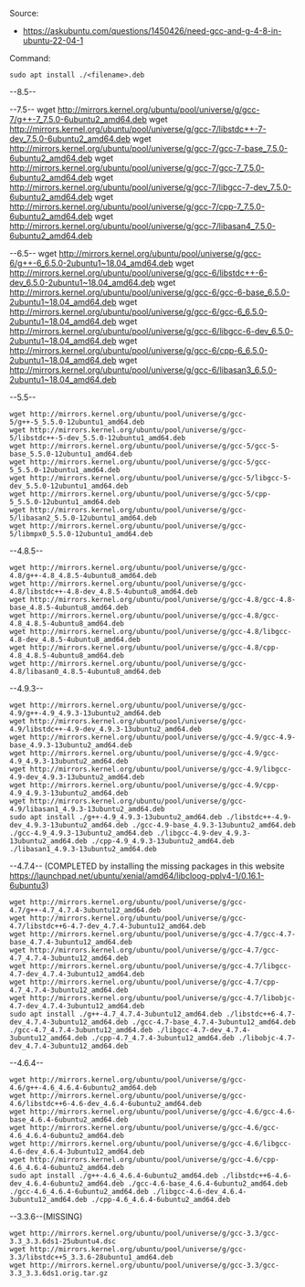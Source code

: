 Source:
 - https://askubuntu.com/questions/1450426/need-gcc-and-g-4-8-in-ubuntu-22-04-1

Command:
```
sudo apt install ./<filename>.deb
```

--8.5--



--7.5--
wget http://mirrors.kernel.org/ubuntu/pool/universe/g/gcc-7/g++-7_7.5.0-6ubuntu2_amd64.deb
wget http://mirrors.kernel.org/ubuntu/pool/universe/g/gcc-7/libstdc++-7-dev_7.5.0-6ubuntu2_amd64.deb
wget http://mirrors.kernel.org/ubuntu/pool/universe/g/gcc-7/gcc-7-base_7.5.0-6ubuntu2_amd64.deb
wget http://mirrors.kernel.org/ubuntu/pool/universe/g/gcc-7/gcc-7_7.5.0-6ubuntu2_amd64.deb
wget http://mirrors.kernel.org/ubuntu/pool/universe/g/gcc-7/libgcc-7-dev_7.5.0-6ubuntu2_amd64.deb
wget http://mirrors.kernel.org/ubuntu/pool/universe/g/gcc-7/cpp-7_7.5.0-6ubuntu2_amd64.deb
wget http://mirrors.kernel.org/ubuntu/pool/universe/g/gcc-7/libasan4_7.5.0-6ubuntu2_amd64.deb



--6.5--
wget http://mirrors.kernel.org/ubuntu/pool/universe/g/gcc-6/g++-6_6.5.0-2ubuntu1~18.04_amd64.deb
wget http://mirrors.kernel.org/ubuntu/pool/universe/g/gcc-6/libstdc++-6-dev_6.5.0-2ubuntu1~18.04_amd64.deb
wget http://mirrors.kernel.org/ubuntu/pool/universe/g/gcc-6/gcc-6-base_6.5.0-2ubuntu1~18.04_amd64.deb
wget http://mirrors.kernel.org/ubuntu/pool/universe/g/gcc-6/gcc-6_6.5.0-2ubuntu1~18.04_amd64.deb
wget http://mirrors.kernel.org/ubuntu/pool/universe/g/gcc-6/libgcc-6-dev_6.5.0-2ubuntu1~18.04_amd64.deb
wget http://mirrors.kernel.org/ubuntu/pool/universe/g/gcc-6/cpp-6_6.5.0-2ubuntu1~18.04_amd64.deb
wget http://mirrors.kernel.org/ubuntu/pool/universe/g/gcc-6/libasan3_6.5.0-2ubuntu1~18.04_amd64.deb



--5.5--
```
wget http://mirrors.kernel.org/ubuntu/pool/universe/g/gcc-5/g++-5_5.5.0-12ubuntu1_amd64.deb 
wget http://mirrors.kernel.org/ubuntu/pool/universe/g/gcc-5/libstdc++-5-dev_5.5.0-12ubuntu1_amd64.deb
wget http://mirrors.kernel.org/ubuntu/pool/universe/g/gcc-5/gcc-5-base_5.5.0-12ubuntu1_amd64.deb
wget http://mirrors.kernel.org/ubuntu/pool/universe/g/gcc-5/gcc-5_5.5.0-12ubuntu1_amd64.deb 
wget http://mirrors.kernel.org/ubuntu/pool/universe/g/gcc-5/libgcc-5-dev_5.5.0-12ubuntu1_amd64.deb
wget http://mirrors.kernel.org/ubuntu/pool/universe/g/gcc-5/cpp-5_5.5.0-12ubuntu1_amd64.deb
wget http://mirrors.kernel.org/ubuntu/pool/universe/g/gcc-5/libasan2_5.5.0-12ubuntu1_amd64.deb 
wget http://mirrors.kernel.org/ubuntu/pool/universe/g/gcc-5/libmpx0_5.5.0-12ubuntu1_amd64.deb
```


--4.8.5--
```
wget http://mirrors.kernel.org/ubuntu/pool/universe/g/gcc-4.8/g++-4.8_4.8.5-4ubuntu8_amd64.deb 
wget http://mirrors.kernel.org/ubuntu/pool/universe/g/gcc-4.8/libstdc++-4.8-dev_4.8.5-4ubuntu8_amd64.deb 
wget http://mirrors.kernel.org/ubuntu/pool/universe/g/gcc-4.8/gcc-4.8-base_4.8.5-4ubuntu8_amd64.deb 
wget http://mirrors.kernel.org/ubuntu/pool/universe/g/gcc-4.8/gcc-4.8_4.8.5-4ubuntu8_amd64.deb 
wget http://mirrors.kernel.org/ubuntu/pool/universe/g/gcc-4.8/libgcc-4.8-dev_4.8.5-4ubuntu8_amd64.deb 
wget http://mirrors.kernel.org/ubuntu/pool/universe/g/gcc-4.8/cpp-4.8_4.8.5-4ubuntu8_amd64.deb 
wget http://mirrors.kernel.org/ubuntu/pool/universe/g/gcc-4.8/libasan0_4.8.5-4ubuntu8_amd64.deb  
```

--4.9.3--
```
wget http://mirrors.kernel.org/ubuntu/pool/universe/g/gcc-4.9/g++-4.9_4.9.3-13ubuntu2_amd64.deb
wget http://mirrors.kernel.org/ubuntu/pool/universe/g/gcc-4.9/libstdc++-4.9-dev_4.9.3-13ubuntu2_amd64.deb
wget http://mirrors.kernel.org/ubuntu/pool/universe/g/gcc-4.9/gcc-4.9-base_4.9.3-13ubuntu2_amd64.deb
wget http://mirrors.kernel.org/ubuntu/pool/universe/g/gcc-4.9/gcc-4.9_4.9.3-13ubuntu2_amd64.deb
wget http://mirrors.kernel.org/ubuntu/pool/universe/g/gcc-4.9/libgcc-4.9-dev_4.9.3-13ubuntu2_amd64.deb
wget http://mirrors.kernel.org/ubuntu/pool/universe/g/gcc-4.9/cpp-4.9_4.9.3-13ubuntu2_amd64.deb
wget http://mirrors.kernel.org/ubuntu/pool/universe/g/gcc-4.9/libasan1_4.9.3-13ubuntu2_amd64.deb 
sudo apt install ./g++-4.9_4.9.3-13ubuntu2_amd64.deb ./libstdc++-4.9-dev_4.9.3-13ubuntu2_amd64.deb ./gcc-4.9-base_4.9.3-13ubuntu2_amd64.deb ./gcc-4.9_4.9.3-13ubuntu2_amd64.deb ./libgcc-4.9-dev_4.9.3-13ubuntu2_amd64.deb ./cpp-4.9_4.9.3-13ubuntu2_amd64.deb ./libasan1_4.9.3-13ubuntu2_amd64.deb 
```

--4.7.4-- (COMPLETED by installing the missing packages in this website https://launchpad.net/ubuntu/xenial/amd64/libcloog-pplv4-1/0.16.1-6ubuntu3)
```
wget http://mirrors.kernel.org/ubuntu/pool/universe/g/gcc-4.7/g++-4.7_4.7.4-3ubuntu12_amd64.deb
wget http://mirrors.kernel.org/ubuntu/pool/universe/g/gcc-4.7/libstdc++6-4.7-dev_4.7.4-3ubuntu12_amd64.deb
wget http://mirrors.kernel.org/ubuntu/pool/universe/g/gcc-4.7/gcc-4.7-base_4.7.4-3ubuntu12_amd64.deb
wget http://mirrors.kernel.org/ubuntu/pool/universe/g/gcc-4.7/gcc-4.7_4.7.4-3ubuntu12_amd64.deb
wget http://mirrors.kernel.org/ubuntu/pool/universe/g/gcc-4.7/libgcc-4.7-dev_4.7.4-3ubuntu12_amd64.deb
wget http://mirrors.kernel.org/ubuntu/pool/universe/g/gcc-4.7/cpp-4.7_4.7.4-3ubuntu12_amd64.deb
wget http://mirrors.kernel.org/ubuntu/pool/universe/g/gcc-4.7/libobjc-4.7-dev_4.7.4-3ubuntu12_amd64.deb
sudo apt install ./g++-4.7_4.7.4-3ubuntu12_amd64.deb ./libstdc++6-4.7-dev_4.7.4-3ubuntu12_amd64.deb ./gcc-4.7-base_4.7.4-3ubuntu12_amd64.deb ./gcc-4.7_4.7.4-3ubuntu12_amd64.deb ./libgcc-4.7-dev_4.7.4-3ubuntu12_amd64.deb ./cpp-4.7_4.7.4-3ubuntu12_amd64.deb ./libobjc-4.7-dev_4.7.4-3ubuntu12_amd64.deb
```

--4.6.4--
```
wget http://mirrors.kernel.org/ubuntu/pool/universe/g/gcc-4.6/g++-4.6_4.6.4-6ubuntu2_amd64.deb
wget http://mirrors.kernel.org/ubuntu/pool/universe/g/gcc-4.6/libstdc++6-4.6-dev_4.6.4-6ubuntu2_amd64.deb
wget http://mirrors.kernel.org/ubuntu/pool/universe/g/gcc-4.6/gcc-4.6-base_4.6.4-6ubuntu2_amd64.deb
wget http://mirrors.kernel.org/ubuntu/pool/universe/g/gcc-4.6/gcc-4.6_4.6.4-6ubuntu2_amd64.deb
wget http://mirrors.kernel.org/ubuntu/pool/universe/g/gcc-4.6/libgcc-4.6-dev_4.6.4-3ubuntu12_amd64.deb
wget http://mirrors.kernel.org/ubuntu/pool/universe/g/gcc-4.6/cpp-4.6_4.6.4-6ubuntu2_amd64.deb
sudo apt install ./g++-4.6_4.6.4-6ubuntu2_amd64.deb ./libstdc++6-4.6-dev_4.6.4-6ubuntu2_amd64.deb ./gcc-4.6-base_4.6.4-6ubuntu2_amd64.deb ./gcc-4.6_4.6.4-6ubuntu2_amd64.deb ./libgcc-4.6-dev_4.6.4-3ubuntu12_amd64.deb ./cpp-4.6_4.6.4-6ubuntu2_amd64.deb
```

--3.3.6--(MISSING)
```
wget http://mirrors.kernel.org/ubuntu/pool/universe/g/gcc-3.3/gcc-3.3_3.3.6ds1-25ubuntu4.dsc
wget http://mirrors.kernel.org/ubuntu/pool/universe/g/gcc-3.3/libstdc++5_3.3.6-28ubuntu1_amd64.deb 
wget http://mirrors.kernel.org/ubuntu/pool/universe/g/gcc-3.3/gcc-3.3_3.3.6ds1.orig.tar.gz
```


